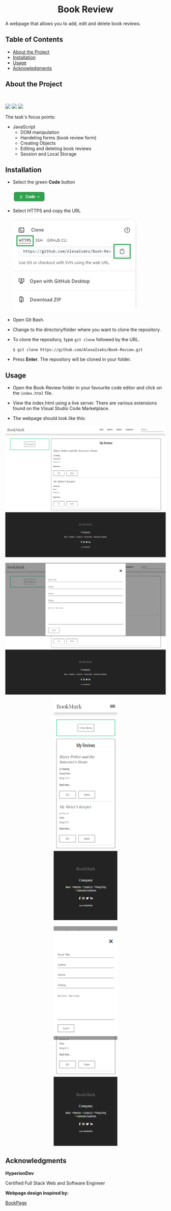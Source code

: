 <h1 align="center">Book Review</h1>

A webpage that allows you to add, edit and delete book reviews.

## Table of Contents

* [About the Project](#about-the-project)
* [Installation](#installation)
* [Usage](#usage)
* [Acknowledgments](#acknowledgments)

## About the Project

<br>

![](https://img.shields.io/badge/HTML-brightgreen) ![](https://img.shields.io/badge/SASS-green) ![](https://img.shields.io/badge/JavaSript-yellowgreen)

The task's focus points:

* JavaScript
  - DOM manipulation
  - Handeling forms (book review form)
  - Creating Objects
  - Editing and deleting book reviews
  - Session and Local Storage

## Installation

* Select the green **Code** button  

  ![code button](./readme-images/code-button.jpg)

* Select HTTPS and copy the URL 

  ![clone repo](./readme-images/clone.jpg) 

* Open Git Bash.
* Change to the directory/folder where you want to clone the repository.
* To clone the repository, type `git clone` followed by the URL. 

  `$ git clone https://github.com/AlexaIsaks/Book-Review.git`

* Press **Enter**. The repository will be cloned in your folder.

## Usage

* Open the Book-Review folder in your favourite code editor and click on the `index.html` file.

* View the index.html using a live server. There are various extensions found on the Visual Studio Code Marketplace. 

* The webpage should look like this:

<p align="center"><img alt="Home page desktop" src="./readme-images/home-page-desktop.png" width="600"></p>

<p align="center"><img alt="Form desktop" src="./readme-images/form-desktop.png" width="600"></p>

<p align="center"><img alt="Home page mobile" src="./readme-images/home-page-mobile.png" width="200"></p>

<p align="center"><img alt="Form mobile" src="./readme-images/form-mobile.png" width="200"></p>

## Acknowledgments

**HyperionDev**

Certified Full Stack Web and Software Engineer 

**Webpage design inspired by:**

[BookPage](https://bookpage.com/reviews)
